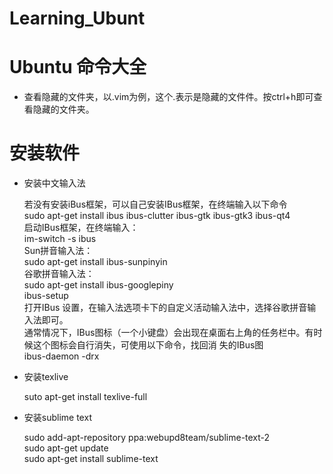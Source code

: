 # Learning_Ubunt

# Ubuntu 命令大全
 
- 查看隐藏的文件夹，以.vim为例，这个.表示是隐藏的文件件。按ctrl+h即可查看隐藏的文件夹。


# 安装软件

- 安装中文输入法

  若没有安装iBus框架，可以自己安装IBus框架，在终端输入以下命令   
  sudo apt-get install ibus ibus-clutter ibus-gtk ibus-gtk3 ibus-qt4     
  启动IBus框架，在终端输入：    
  im-switch -s ibus    
  Sun拼音输入法：   
  sudo apt-get install ibus-sunpinyin      
  谷歌拼音输入法：  
  sudo apt-get install ibus-googlepiny  
  ibus-setup  
  打开IBus 设置，在输入法选项卡下的自定义活动输入法中，选择谷歌拼音输入法即可。  
  通常情况下，IBus图标（一个小键盘）会出现在桌面右上角的任务栏中。有时候这个图标会自行消失，可使用以下命令，找回消   失的IBus图  
  ibus-daemon -drx  

- 安装texlive

  suto apt-get install texlive-full
  
- 安装sublime text

  sudo add-apt-repository ppa:webupd8team/sublime-text-2   
  sudo apt-get update  
  sudo apt-get install sublime-text 
